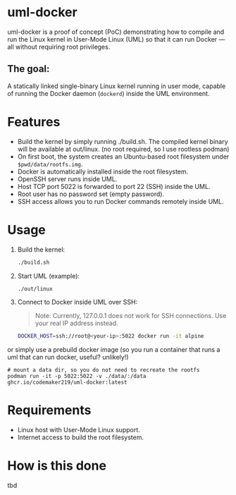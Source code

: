 # uml-docker
uml-docker is a proof of concept (PoC) demonstrating how to compile and run the Linux kernel in User-Mode Linux (UML) so that it can run Docker — all without requiring root privileges.

## The goal:
A statically linked single-binary Linux kernel running in user mode, capable of running the Docker daemon (`dockerd`) inside the UML environment.

# Features
- Build the kernel by simply running ./build.sh. The compiled kernel binary will be available at out/linux. (no root required, so I use rootless podman)
- On first boot, the system creates an Ubuntu-based root filesystem under `$pwd/data/rootfs.img`.
- Docker is automatically installed inside the root filesystem.
- OpenSSH server runs inside UML.
- Host TCP port 5022 is forwarded to port 22 (SSH) inside the UML.
- Root user has no password set (empty password).
- SSH access allows you to run Docker commands remotely inside UML.

# Usage
1. Build the kernel:
    ```bash
    ./build.sh
    ```
2. Start UML (example):
    ```bash
    ./out/linux
    ```
3. Connect to Docker inside UML over SSH:
    >Note: Currently, 127.0.0.1 does not work for SSH connections. Use your real IP address instead.
    ```bash
    DOCKER_HOST=ssh://root@<your-ip>:5022 docker run -it alpine
    ```
or simply use a prebuild docker image (so you run a container that runs a uml that can run docker, useful? unlikely!)

```
# mount a data dir, so you do not need to recreate the rootfs
podman run -it -p 5022:5022 -v ./data/:/data  ghcr.io/codemaker219/uml-docker:latest
```

# Requirements
- Linux host with User-Mode Linux support.
- Internet access to build the root filesystem.


# How is this done

tbd